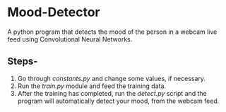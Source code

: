 # Mood-Detector
A python program that detects the mood of the person in a webcam live feed using Convolutional Neural Networks.

## Steps-
1. Go through _constants.py_ and change some values, if necessary.
2. Run the _train.py_ module and feed the training data.
3. After the training has completed, run the _detect.py_ script and the program will automatically detect your mood, from the webcam feed.
